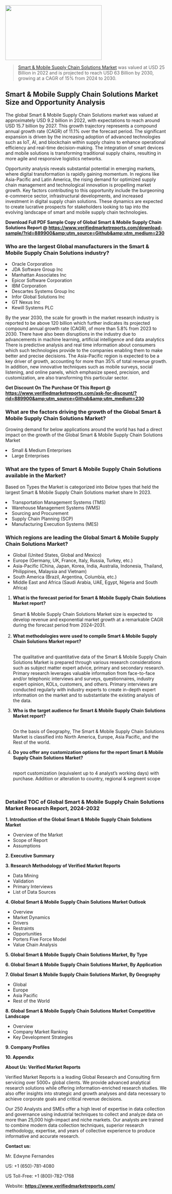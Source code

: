 <img src="https://ffe5etoiles.com/wp-content/uploads/2024/12/MST1-300x171.png" alt="" width="300" height="171" class="alignnone size-medium wp-image-20088" /><blockquote><p><p><a href="https://www.verifiedmarketreports.com/download-sample/?rid=889900&utm_source=Github&utm_medium=230" target="_blank">Smart & Mobile Supply Chain Solutions Market</a> was valued at USD 25 Billion in 2022 and is projected to reach USD 63 Billion by 2030, growing at a CAGR of 15% from 2024 to 2030.</p></blockquote><p><h2>Smart & Mobile Supply Chain Solutions Market Size and Opportunity Analysis</h2><p>The global Smart & Mobile Supply Chain Solutions market was valued at approximately USD 9.2 billion in 2022, with expectations to reach around USD 15.7 billion by 2027. This growth trajectory represents a compound annual growth rate (CAGR) of 11.1% over the forecast period. The significant expansion is driven by the increasing adoption of advanced technologies such as IoT, AI, and blockchain within supply chains to enhance operational efficiency and real-time decision-making. The integration of smart devices and mobile solutions is transforming traditional supply chains, resulting in more agile and responsive logistics networks.</p><p>Opportunity analysis reveals substantial potential in emerging markets, where digital transformation is rapidly gaining momentum. In regions like Asia-Pacific and Latin America, the rising demand for optimized supply chain management and technological innovation is propelling market growth. Key factors contributing to this opportunity include the burgeoning e-commerce sector, infrastructural developments, and increased investment in digital supply chain solutions. These dynamics are expected to create lucrative prospects for stakeholders looking to tap into the evolving landscape of smart and mobile supply chain technologies.</p></p><p class=""><strong>Download Full PDF Sample Copy of Global Smart & Mobile Supply Chain Solutions Report @ <a href="https://www.verifiedmarketreports.com/download-sample/?rid=889900&amp;utm_source=Github&amp;utm_medium=230" target="_blank">https://www.verifiedmarketreports.com/download-sample/?rid=889900&amp;utm_source=Github&amp;utm_medium=230</a></strong></p><h3 id="" class="">Who are the largest Global manufacturers in the Smart & Mobile Supply Chain Solutions industry?</h3><p><li>Oracle Corporation</li><li> JDA Software Group Inc</li><li> Manhattan Associates Inc</li><li> Epicor Software Corporation</li><li> IBM Corporation</li><li> Descartes Systems Group Inc</li><li> Infor Global Solutions Inc</li><li> GT Nexus Inc</li><li> Kewill Systems PLC</li></p><div class=""><div class="" dir="" data-message-author-role="" data-message-id="" data-message-model-slug=""><div class=""><div class=""><div class=""><div class="" dir="" data-message-author-role="" data-message-id="" data-message-model-slug=""><div class=""><div class=""><p>By the year 2030, the scale for growth in the market research industry is reported to be above 120 billion which further indicates its projected compound annual growth rate (CAGR), of more than 5.8% from 2023 to 2030. There have also been disruptions in the industry due to advancements in machine learning, artificial intelligence and data analytics There is predictive analysis and real time information about consumers which such technologies provide to the companies enabling them to make better and precise decisions. The Asia-Pacific region is expected to be a key driver of growth, accounting for more than 35% of total revenue growth. In addition, new innovative techniques such as mobile surveys, social listening, and online panels, which emphasize speed, precision, and customization, are also transforming this particular sector.</p><p><strong>Get Discount On The Purchase Of This Report @&nbsp; <a href="https://www.verifiedmarketreports.com/ask-for-discount/?rid=889900&amp;utm_source=Github&amp;utm_medium=230" target="_blank">https://www.verifiedmarketreports.com/ask-for-discount/?rid=889900&amp;utm_source=Github&amp;utm_medium=230</a></strong></p></div></div></div></div></div></div></div></div><h3 id="" class="">What are the factors driving the growth of the Global Smart & Mobile Supply Chain Solutions Market?</h3><p id="" class="">Growing demand for below applications around the world has had a direct impact on the growth of the Global Smart & Mobile Supply Chain Solutions Market</p><p id="" class=""><li>Small & Medium Enterprises</li><li> Large Enterprises</li></p><h3 id="" class="">What are the types of Smart & Mobile Supply Chain Solutions available in the Market?</h3><p id="" class="">Based on Types the Market is categorized into Below types that held the largest Smart & Mobile Supply Chain Solutions market share In 2023.</p><p id="" class=""><li>Transportation Management Systems (TMS)</li><li> Warehouse Management Systems (WMS)</li><li> Sourcing and Procurement</li><li> Supply Chain Planning (SCP)</li><li> Manufacturing Execution Systems (MES)</li></p><h3 id="" class="">Which regions are leading the Global Smart & Mobile Supply Chain Solutions Market?</h3><ul><li>Global (United States, Global and Mexico)</li><li>Europe (Germany, UK, France, Italy, Russia, Turkey, etc.)</li><li>Asia-Pacific (China, Japan, Korea, India, Australia, Indonesia, Thailand, Philippines, Malaysia and Vietnam)</li><li>South America (Brazil, Argentina, Columbia, etc.)</li><li>Middle East and Africa (Saudi Arabia, UAE, Egypt, Nigeria and South Africa)</li></ul><p><ol><li><strong>What is the forecast period for Smart & Mobile Supply Chain Solutions Market report?<br /></strong><br /><span data-sheets-root="1" data-sheets-value="{&quot;1&quot;:2,&quot;2&quot;:&quot;XXXX size is expected to develop revenue and exponential market growth at a remarkable CAGR during the forecast period from 2024&ndash;2030.&quot;}" data-sheets-userformat="{&quot;2&quot;:12674,&quot;4&quot;:{&quot;1&quot;:2,&quot;2&quot;:16776960},&quot;10&quot;:2,&quot;11&quot;:0,&quot;15&quot;:&quot;Arial&quot;,&quot;16&quot;:12}">Smart & Mobile Supply Chain Solutions Market size is expected to develop revenue and exponential market growth at a remarkable CAGR during the forecast period from 2024&ndash;2031.</span><br /><br /></li><li><strong>What methodologies were used to compile Smart & Mobile Supply Chain Solutions Market report?<br /><br /></strong><p>The qualitative and quantitative data of the&nbsp;Smart & Mobile Supply Chain Solutions Market is prepared through various research considerations such as subject matter expert advice, primary and secondary research. Primary research leverages valuable information from face-to-face and/or telephonic interviews and surveys, questionnaires, industry expert opinion, KOLs, customers, and others. Primary interviews are conducted regularly with industry experts to create in-depth expert information on the market and to substantiate the existing analysis of the data.&nbsp;</p></li><li><strong>Who is the target audience for Smart & Mobile Supply Chain Solutions Market report?<br /><br /></strong><p>On the basis of Geography, The&nbsp;Smart & Mobile Supply Chain Solutions Market is classified into North America, Europe, Asia Pacific, and the Rest of the world.</p></li><li><strong>Do you offer any customization options for the report Smart & Mobile Supply Chain Solutions Market?<br /><br /></strong><p>report customization (equivalent up to 4 analyst&rsquo;s working days) with purchase. Addition or alteration to country, regional &amp; segment scope</p><p>&nbsp;</p></li></ol></p><h3 id="" class="">Detailed TOC of Global Smart & Mobile Supply Chain Solutions Market Research Report, 2024-2032</h3><p id="" class=""><strong>1. Introduction of the Global Smart & Mobile Supply Chain Solutions Market</strong></p><ul><li>Overview of the Market</li><li>Scope of Report</li><li>Assumptions</li></ul><p id="" class=""><strong>2. Executive Summary</strong></p><p id="" class=""><strong>3. Research Methodology of&nbsp;Verified Market Reports</strong></p><ul><li>Data Mining</li><li>Validation</li><li>Primary Interviews</li><li>List of Data Sources</li></ul><p id="" class=""><strong>4. Global Smart & Mobile Supply Chain Solutions Market Outlook</strong></p><ul><li>Overview</li><li>Market Dynamics</li><li>Drivers</li><li>Restraints</li><li>Opportunities</li><li>Porters Five Force Model</li><li>Value Chain Analysis</li></ul><p id="" class=""><strong>5. Global Smart & Mobile Supply Chain Solutions Market, By&nbsp;Type</strong></p><p id="" class=""><strong>6. Global Smart & Mobile Supply Chain Solutions Market, By Application</strong></p><p id="" class=""><strong>7. Global Smart & Mobile Supply Chain Solutions Market, By Geography</strong></p><ul><li>Global</li><li>Europe</li><li>Asia Pacific</li><li>Rest of the World</li></ul><p id="" class=""><strong>8. Global Smart & Mobile Supply Chain Solutions Market Competitive Landscape</strong></p><ul><li>Overview</li><li>Company Market Ranking</li><li>Key Development Strategies</li></ul><p id="" class=""><strong>9. Company Profiles</strong></p><p id="" class=""><strong>10. Appendix</strong></p><p id="" class=""><strong>About Us: Verified Market Reports</strong></p><p id="" class="">Verified Market Reports is a leading Global Research and Consulting firm servicing over 5000+ global clients. We provide advanced analytical research solutions while offering information-enriched research studies. We also offer insights into strategic and growth analyses and data necessary to achieve corporate goals and critical revenue decisions.</p><p id="" class="">Our 250 Analysts and SMEs offer a high level of expertise in data collection and governance using industrial techniques to collect and analyze data on more than 25,000 high-impact and niche markets. Our analysts are trained to combine modern data collection techniques, superior research methodology, expertise, and years of collective experience to produce informative and accurate research.</p><p id="" class=""><strong>Contact us:</strong></p><p id="" class="">Mr. Edwyne Fernandes</p><p id="" class="">US: +1 (650)-781-4080</p><p id="" class="">US Toll-Free: +1 (800)-782-1768</p><p id="" class="">Website: <a target="" data-test-app-aware-link=""><strong>https://www.verifiedmarketreports.com/</strong></a></p>
